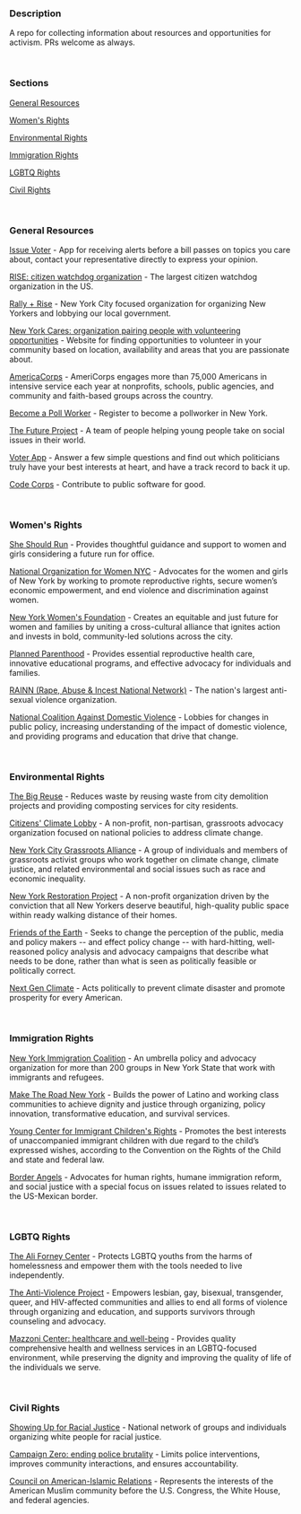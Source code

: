 ### Description

A repo for collecting information about resources and opportunities for activism. PRs welcome as always.


&nbsp;


### Sections

[General Resources](#general)

[Women's Rights](#women)

[Environmental Rights](#environmental)

[Immigration Rights](#immigration)

[LGBTQ Rights](#lgbtq)

[Civil Rights](#civil)


&nbsp;


### <a name="general">General Resources</a>

[Issue Voter](http://issuevoter.org/?mc_cid=a72f38e663&mc_eid=59898ad147) - App for receiving alerts before a bill passes on topics you care about, contact your representative directly to express your opinion.

[RISE: citizen watchdog organization](http://www.risewhenwefall.org/) - The largest citizen watchdog organization in the US.

[Rally + Rise](https://www.rallyandrise.org/) - New York City focused organization for organizing New Yorkers and lobbying our local government.

[New York Cares: organization pairing people with volunteering opportunities](https://www.newyorkcares.org/) - Website for finding opportunities to volunteer in your community based on location, availability and areas that you are passionate about.

[AmericaCorps](https://www.nationalservice.gov/programs/americorps) - AmeriCorps engages more than 75,000 Americans in intensive service each year at nonprofits, schools, public agencies, and community and faith-based groups across the country.

[Become a Poll Worker](https://www.elections.ny.gov/BecomePollworker.html) - Register to become a pollworker in New York.

[The Future Project](http://www.thefutureproject.org/about/) - A team of people helping young people take on social issues in their world.

[Voter App](https://itunes.apple.com/us/app/voter-matchmaking-for-politics/id933655920?mt=8) - Answer a few simple questions and find out which politicians truly have your best interests at heart, and have a track record to back it up.

[Code Corps](https://www.codecorps.org/) - Contribute to public software for good.

&nbsp;

### <a name="women">Women's Rights</a>

[She Should Run](http://incubator.sheshouldrun.org/?mc_cid=a72f38e663&mc_eid=59898ad147) - Provides thoughtful guidance and support to women and girls considering a future run for office.

[National Organization for Women NYC](http://nownyc.org) - Advocates for the women and girls of New York by working to promote reproductive rights, secure women’s economic empowerment, and end violence and discrimination against women.

[New York Women's Foundation](http://nywf.org) - Creates an equitable and just future for women and families by uniting a cross-cultural alliance that ignites action and invests in bold, community-led solutions across the city.

[Planned Parenthood](http://plannedparenthood.org/planned-parenthood-new-york-city) - Provides essential reproductive health care, innovative educational programs, and effective advocacy for individuals and families.

[RAINN (Rape, Abuse & Incest National Network)](https://donate.rainn.org/) - The nation's largest anti-sexual violence organization.

[National Coalition Against Domestic Violence](http://ncadv.org) - Lobbies for changes in public policy, increasing understanding of the impact of domestic violence, and providing programs and education that drive that change.

&nbsp;
### <a name="environmental">Environmental Rights</a>

[The Big Reuse](http://bigreuse.org) - Reduces waste by reusing waste from city demolition projects and providing composting services for city residents.

[Citizens' Climate Lobby](http://citizensclimatelobby.org) - A non-profit, non-partisan, grassroots advocacy organization focused on national policies to address climate change.

[New York City Grassroots Alliance](http://meetup.com/NYC-grassroots-alliance) - A group of individuals and members of grassroots activist groups who work together on climate change, climate justice, and related environmental and social issues such as race and economic inequality.

[New York Restoration Project](http://nyrp.org) - A non-profit organization driven by the conviction that all New Yorkers deserve beautiful, high-quality public space within ready walking distance of their homes.

[Friends of the Earth](http://www.foe.org) - Seeks to change the perception of the public, media and policy makers -- and effect policy change -- with hard-hitting, well-reasoned policy analysis and advocacy campaigns that describe what needs to be done, rather than what is seen as politically feasible or politically correct.

[Next Gen Climate](https://nextgenclimate.org) - Acts politically to prevent climate disaster and promote prosperity for every American.

&nbsp;

### <a name="immigration">Immigration Rights</a>

[New York Immigration Coalition](http://thenyic.org) - An umbrella policy and advocacy organization for more than 200 groups in New York State that work with immigrants and refugees.

[Make The Road New York](http://maketheroadny.org/) - Builds the power of Latino and working class communities to achieve dignity and justice through organizing, policy innovation, transformative education, and survival services.

[Young Center for Immigrant Children's Rights](http://theyoungcenter.org) - Promotes the best interests of unaccompanied immigrant children with due regard to the child’s expressed wishes, according to the Convention on the Rights of the Child and state and federal law.

[Border Angels](http://www.borderangels.org/) - Advocates for human rights, humane immigration reform, and social justice with a special focus on issues related to issues related to the US-Mexican border.

&nbsp;

### <a name="lgbtq">LGBTQ Rights</a>

[The Ali Forney Center](http://aliforneycenter.org) - Protects LGBTQ youths from the harms of homelessness and empower them with the tools needed to live independently.

[The Anti-Violence Project](http://avp.org/) - Empowers lesbian, gay, bisexual, transgender, queer, and HIV-affected communities and allies to end all forms of violence through organizing and education, and supports survivors through counseling and advocacy.

[Mazzoni Center: healthcare and well-being](https://www.mazzonicenter.org) - Provides quality comprehensive health and wellness services in an LGBTQ-focused environment, while preserving the dignity and improving the quality of life of the individuals we serve.

&nbsp;

### <a name="civil"> Civil Rights</a>

[Showing Up for Racial Justice](http://www.showingupforracialjustice.org) - National network of groups and individuals organizing white people for racial justice.

[Campaign Zero: ending police brutality](https://www.joincampaignzero.org) - Limits police interventions, improves community interactions, and ensures accountability.

[Council on American-Islamic Relations](https://www.cair.com) - Represents the interests of the American Muslim community before the U.S. Congress, the White House, and federal agencies.

